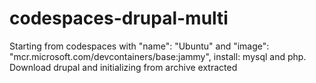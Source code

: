 # codespaces-drupal-multi

Starting from codespaces with "name": "Ubuntu" and "image": "mcr.microsoft.com/devcontainers/base:jammy",
install: mysql and php.
Download drupal and initializing from archive extracted

